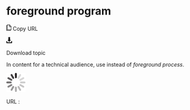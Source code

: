 # foreground program

![Copy URL](media/foreground-program/Copy.png)
Copy URL

![Download](media/foreground-program/Download.png)

Download topic

In content for a technical audience, use instead of *foreground process*.

![In progress](media/foreground-program/activity-large.gif)

URL :
